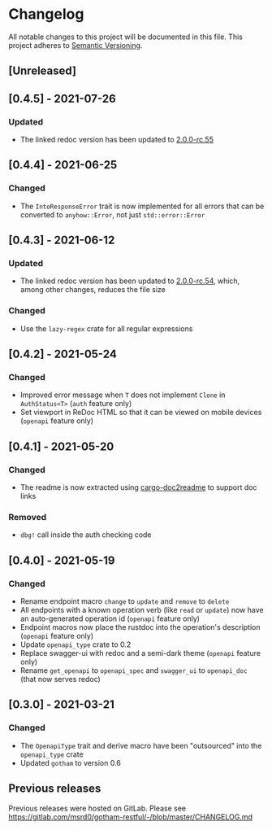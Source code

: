 # Changelog

All notable changes to this project will be documented in this file.
This project adheres to [Semantic Versioning](https://semver.org).

## [Unreleased]

## [0.4.5] - 2021-07-26
### Updated
 - The linked redoc version has been updated to [2.0.0-rc.55](https://github.com/Redocly/redoc/releases/tag/v2.0.0-rc.55)

## [0.4.4] - 2021-06-25
### Changed
 - The `IntoResponseError` trait is now implemented for all errors that can be converted to `anyhow::Error`, not just `std::error::Error`

## [0.4.3] - 2021-06-12
### Updated
 - The linked redoc version has been updated to [2.0.0-rc.54](https://github.com/Redocly/redoc/releases/tag/v2.0.0-rc.54),
   which, among other changes, reduces the file size

### Changed
 - Use the `lazy-regex` crate for all regular expressions

## [0.4.2] - 2021-05-24
### Changed
 - Improved error message when `T` does not implement `Clone` in `AuthStatus<T>` (`auth` feature only)
 - Set viewport in ReDoc HTML so that it can be viewed on mobile devices (`openapi` feature only)

## [0.4.1] - 2021-05-20
### Changed
 - The readme is now extracted using [cargo-doc2readme] to support doc links

### Removed
 - `dbg!` call inside the auth checking code

## [0.4.0] - 2021-05-19
### Changed
 - Rename endpoint macro `change` to `update` and `remove` to `delete`
 - All endpoints with a known operation verb (like `read` or `update`) now have an auto-generated operation id (`openapi` feature only)
 - Endpoint macros now place the rustdoc into the operation's description (`openapi` feature only)
 - Update `openapi_type` crate to 0.2
 - Replace swagger-ui with redoc and a semi-dark theme (`openapi` feature only)
 - Rename `get_openapi` to `openapi_spec` and `swagger_ui` to `openapi_doc` (that now serves redoc)

## [0.3.0] - 2021-03-21
### Changed
 - The `OpenapiType` trait and derive macro have been "outsourced" into the `openapi_type` crate
 - Updated `gotham` to version 0.6

## Previous releases
Previous releases were hosted on GitLab. Please see https://gitlab.com/msrd0/gotham-restful/-/blob/master/CHANGELOG.md

 [cargo-doc2readme]: https://github.com/msrd0/cargo-doc2readme
